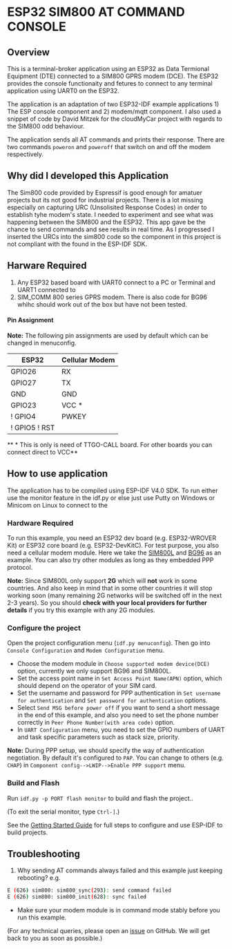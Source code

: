 # ESP32 SIM800 AT COMMAND CONSOLE


## Overview
This is a terminal-broker application using an ESP32 as Data Termional Equipment (DTE) connected to a SIM800 GPRS modem (DCE). The ESP32 provides the console functionaity and fetures to connect to any terminal application using UART0 on the ESP32.

The application is an adaptation of two ESP32-IDF example applications 1) The ESP console component and 2) modem/mqtt component. I also used a snippet of code by David Mitzek for the cloudMyCar project with regards to the SIM800 odd behaviour.

The application sends all AT commands and prints their response. There are two commands `poweron` and `poweroff` that switch on and off the modem respectively.

## Why did I developed this Application
The Sim800 code provided by Espressif is good enough for amatuer projects but its not good for industrial  projects. There is a lot missing especially on capturing URC (Unsolisited Response Codes) in order to establish tyhe modem's state. I needed to experiment and see what was happening between the SIM800 and the ESP32. This app gave be the chance to send commands and see results in real time. As I progressed I inserted the URCs into the sim800 code so the component in this project is not compliant with the found in the ESP-IDF SDK.

## Harware Required
1) Any ESP32 based board with UART0 connect to a PC or Terminal and UART1 connected to
2) SIM_COMM 800 series GPRS modem. There is also code for BG96 whihc should work out of the box but have not been tested.

#### Pin Assignment

**Note:** The following pin assignments are used by default which can be changed in menuconfig.

| ESP32  | Cellular Modem |
| ------ | -------------- |
| GPIO26 | RX             |
| GPIO27 | TX             |
| GND    | GND            |
| GPIO23 | VCC      *     |
! GPIO4  | PWKEY          |
! GPIO5  ! RST            |
** * This is only is need of TTGO-CALL board. For other boards you can connect direct to VCC**

## How to use application

The application has to be compiled using ESP-IDF V4.0 SDK. To run either use the monitor feature in the idf.py or else just use Putty on Windows or Minicom on Linux to connect to the 

### Hardware Required

To run this example, you need an ESP32 dev board (e.g. ESP32-WROVER Kit) or ESP32 core board (e.g. ESP32-DevKitC).
For test purpose, you also need a cellular modem module. Here we take the [SIM800L](http://www.simcom.com/product/showproduct.php?lang=en&id=277) and [BG96](https://www.quectel.com/product/bg96.htm) as an example.
You can also try other modules as long as they embedded PPP protocol.

**Note:** Since SIM800L only support **2G** which will **not** work in some countries. And also keep in mind that in some other countries it will stop working soon (many remaining 2G networks will be switched off in the next 2-3 years). So you should **check with your local providers for further details** if you try this example with any 2G modules.


### Configure the project

Open the project configuration menu (`idf.py menuconfig`). Then go into `Console Configuration` and `Modem Configuration` menu.

- Choose the modem module in `Choose supported modem device(DCE)` option, currently we only support BG96 and SIM800L.
- Set the access point name in `Set Access Point Name(APN)` option, which should depend on the operator of your SIM card.
- Set the username and password for PPP authentication in `Set username for authentication` and `Set password for authentication` options.
- Select `Send MSG before power off` if you want to send a short message in the end of this example, and also you need to set the phone number correctly in `Peer Phone Number(with area code)` option.
- In `UART Configuration` menu, you need to set the GPIO numbers of UART and task specific parameters such as stack size, priority.

**Note:** During PPP setup, we should specify the way of authentication negotiation. By default it's configured to `PAP`. You can change to others (e.g. `CHAP`) in `Component config-->LWIP-->Enable PPP support` menu.

### Build and Flash

Run `idf.py -p PORT flash monitor` to build and flash the project..

(To exit the serial monitor, type ``Ctrl-]``.)

See the [Getting Started Guide](https://docs.espressif.com/projects/esp-idf/en/latest/get-started/index.html) for full steps to configure and use ESP-IDF to build projects.

## Troubleshooting
1. Why sending AT commands always failed and this example just keeping rebooting? e.g.

```bash
E (626) sim800: sim800_sync(293): send command failed
E (626) sim800: sim800_init(628): sync failed
```
   * Make sure your modem module is in command mode stably before you run this example.

(For any technical queries, please open an [issue](https://github.com/espressif/esp-idf/issues) on GitHub. We will get back to you as soon as possible.)
